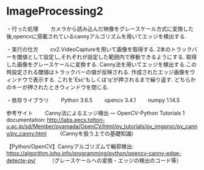 # ImageProcessing2

・行った処理　　
カメラから読み込んだ映像をグレースケール方式に変換した後,opencvに搭載されているcannyアルゴリズムを用いてエッジを検出する.

・実行の仕方　　
cv2.VideoCaptureを用いて画像を取得する.
2本のトラックバーを閾値として設定し,それぞれが設定した範囲内で移動できるようにする.
取得した画像をグレースケールに変換する.
Canny法を用いてエッジを検出する.この時設定される閾値はトラックバーの値が反映される.
作成されたエッジ画像をウィンドウで表示する.
これを'Esc'もしくは'q'が押されるまで繰り返す.
どちらかのキーが押されたときウィンドウを閉じる.

・依存ライブラリ　　
Python 3.6.5　　
opencv 3.4.1　　
numpy  1.14.5　　

参考サイト　　
Canny法によるエッジ検出 — OpenCV-Python Tutorials 1 documentation:
http://labs.eecs.tottori-u.ac.jp/sd/Member/oyamada/OpenCV/html/py_tutorials/py_imgproc/py_canny/py_canny.html
　　
(Cannyを扱う上での基礎知識)

【Python/OpenCV】Cannyアルゴリズムで輪郭検出:　　
https://algorithm.joho.info/programming/python/opencv-canny-edge-detecte-py/
　　
（グレースケールへの変換・エッジの検出のコード等）
